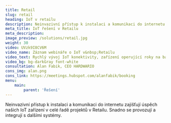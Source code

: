 ```yaml
---
title: Retail
slug: retail
heading: IoT v retailu
description: Neinvazivní přístup k instalaci a komunikaci do internetu zajišťují úspěch našich IoT zařízení v celé řadě projektů v Retailu.
meta_title: IoT řešení v Retailu
meta_description: 
image_preview: /solutions/retail.jpg
weight: 30
video: UVzk9I8CV6M
video_name: Záznam webináře o IoT v&nbsp;Retailu
video_text: Rychlý vývoj IoT konektivity, zařízení operující roky na baterie, neinvazivní přístup a dostupná cena umožňují v dnešní době rychlou digitalizaci mnoha odvětví. Jedním z nejperspektinějších oborů využití IoT je bezesporu retail.
video_bg: bg-darkGray font-white
consultation: Alan Fabik, CEO HARDWARIO
cons_img: alan.png
cons_link: https://meetings.hubspot.com/alanfabik/booking
menu:
    main:
        parent: 'Řešení'
---
```


Neinvazivní přístup k instalaci a komunikaci do internetu zajišťují úspěch našich IoT zařízení v celé řadě projektů v Retailu. Snadno se provozují a integrují s dalšími systémy.